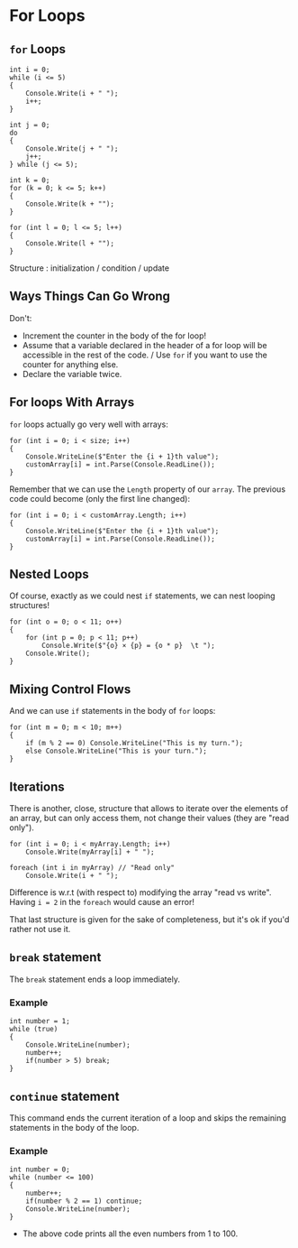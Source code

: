 # For Loops

## `for` Loops

```
int i = 0;
while (i <= 5)
{
    Console.Write(i + " ");
    i++;
}
```


```
int j = 0;
do
{
    Console.Write(j + " ");
    j++;
} while (j <= 5);
```


```
int k = 0;
for (k = 0; k <= 5; k++)
{
    Console.Write(k + "");
}
```


```
for (int l = 0; l <= 5; l++)
{
    Console.Write(l + "");
}
```

Structure : initialization / condition / update

## Ways Things Can Go Wrong

Don't:

- Increment the counter in the body of the for loop!
- Assume that a variable declared in the header of a for loop will be accessible in the rest of the code. / Use `for` if you want to use the counter for anything else.
- Declare the variable twice.

## For loops With Arrays

`for` loops actually go very well with arrays:

```
for (int i = 0; i < size; i++)
{
    Console.WriteLine($"Enter the {i + 1}th value");
    customArray[i] = int.Parse(Console.ReadLine());
}
```

Remember that we can use the `Length` property of our `array`.
The previous code could become (only the first line changed):

```
for (int i = 0; i < customArray.Length; i++)
{
    Console.WriteLine($"Enter the {i + 1}th value");
    customArray[i] = int.Parse(Console.ReadLine());
}
```

## Nested Loops

Of course, exactly as we could nest `if` statements, we can nest looping structures!

```
for (int o = 0; o < 11; o++)
{
    for (int p = 0; p < 11; p++)
        Console.Write($"{o} × {p} = {o * p}  \t ");
    Console.Write();
}
```

## Mixing Control Flows

And we can use `if` statements in the body of `for` loops:

```
for (int m = 0; m < 10; m++)
{
    if (m % 2 == 0) Console.WriteLine("This is my turn.");
    else Console.WriteLine("This is your turn.");
}
```


## Iterations

There is another, close, structure that allows to iterate over the elements of an array, but can only access them, not change their values (they are "read only").

```
for (int i = 0; i < myArray.Length; i++)
    Console.Write(myArray[i] + " ");

foreach (int i in myArray) // "Read only"
    Console.Write(i + " ");
```

Difference is w.r.t (with respect to) modifying the array "read vs write".
Having `i = 2` in the `foreach` would cause an error!

That last structure is given for the sake of completeness, but it's ok if you'd rather not use it.

## `break` statement
The `break` statement ends a loop immediately.

### Example
```
int number = 1;
while (true)
{
    Console.WriteLine(number);
    number++;
    if(number > 5) break;
}
```

## `continue` statement

This command ends the current iteration of a loop and skips the remaining statements in the body of the loop.

### Example
```
int number = 0;
while (number <= 100)
{
    number++;
    if(number % 2 == 1) continue;
    Console.WriteLine(number);
}
```
- The above code prints all the even numbers from 1 to 100.